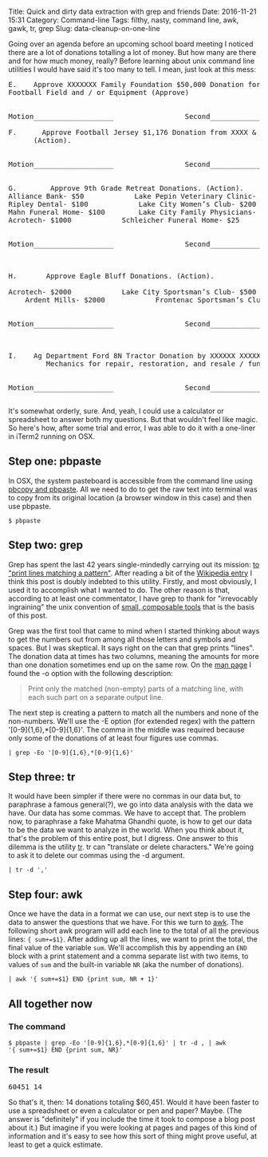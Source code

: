 Title: Quick and dirty data extraction with grep and friends 
Date: 2016-11-21 15:31
Category: Command-line
Tags: filthy, nasty, command line, awk, gawk, tr, grep
Slug: data-cleanup-on-one-line

Going over an agenda before an upcoming school board meeting I noticed there are
a lot of donations totalling a lot of money. But how many are there and for how
much money, really? Before learning about unix command line utilities I would
have said it's too many to tell. I mean, just look at this mess:

<pre>
E.    Approve XXXXXXX Family Foundation $50,000 Donation for repair to
Football Field and / or Equipment (Approve)    


Motion___________________                 Second___________________
    
F.      Approve Football Jersey $1,176 Donation from XXXX & XXXXXXX XXXXXXXX   
      (Action).


Motion___________________                 Second___________________


G.        Approve 9th Grade Retreat Donations. (Action).
Alliance Bank- $50            Lake Pepin Veterinary Clinic- $200
Ripley Dental- $100            Lake City Women’s Club- $200
Mahn Funeral Home- $100        Lake City Family Physicians- $100
Acrotech- $1000            Schleicher Funeral Home- $25


Motion___________________                 Second___________________


    
H.       Approve Eagle Bluff Donations. (Action).
    
Acrotech- $2000            Lake City Sportsman’s Club- $500
    Ardent Mills- $2000            Frontenac Sportsman’s Club- $3000


Motion___________________                 Second___________________


    
I.    Ag Department Ford 8N Tractor Donation by XXXXXX XXXXXXX  Donated to Ag
         Mechanics for repair, restoration, and resale / fundraiser. (Action)


Motion___________________                 Second____________________

</pre>

It's somewhat orderly, sure. And, yeah, I could use a calculator or spreadsheet
to answer both my questions. But that wouldn't feel like magic. So here's how,
after some trial and error, I was able to do it with a one-liner in iTerm2
running on OSX.

## Step one: pbpaste

In OSX, the system pasteboard is accessible from the command line using [pbcopy
and pbpaste][1]. All we need to do to get the raw text into terminal was to copy
from its original location (a browser window in this case) and then use pbpaste.

<code>$ pbpaste</code>

## Step two: grep

Grep has spent the last 42 years single-mindedly carrying out its mission:
[to "print lines matching a pattern"][plmp]. After reading a bit of the [Wikipedia
entry][wi] I think this post is doubly indebted to this utility. Firstly, and
most obviously, I used it to accomplish what I wanted to do. The other reason is
that, according to at least one commentator, I have grep to thank for
"irrevocably ingraining" the unix convention of [small, composable tools][sct]
that is the basis of this post.

Grep was the first tool that came to mind when I started thinking about ways to
get the numbers out from among all those letters and symbols and spaces. But I
was skeptical. It says right on the can that grep prints "lines". The donation
data at times has two columns, meaning the amounts for more than one donation
sometimes end up on the same row. On the [man page][plmp] I found the -o option
with the following description:

> Print only the matched (non-empty) parts of a matching line, with each such
> part on a separate output line.

The next step is creating a pattern to match all the numbers and none of the
non-numbers. We'll use the -E option (for extended regex) with the pattern
'[0-9]{1,6},*[0-9]{1,6}'. The comma in the middle was required because only some
of the donations of at least four figures use commas.

<code>| grep -Eo '[0-9]{1,6},*[0-9]{1,6}'</code>

## Step three: tr

It would have been simpler if there were no commas in our data but, to
paraphrase a famous general(?), we go into data analysis with the data we have.
Our data has some commas. We have to accept that. The problem now, to paraphrase
a fake Mahatma Ghandhi quote, is how to get our data to be the data we want to
analyze in the world. When you think about it, that's the problem of this entire
post, but I digress. One answer to this dilemma is the utility [tr][tr]. tr can
"translate or delete characters." We're going to ask it to delete our commas
using the -d argument.

<code>| tr -d ','</code>

## Step four: awk

Once we have the data in a format we can use, our next step is to use the data
to answer the questions that we have. For this we turn to [awk][awk]. The
following short awk program will add each line to the total of all the previous
lines: <code>{ sum+=$1}</code>. After adding up all the lines, we want to print
the total, the final value of the variable <code>sum</code>. We'll accomplish
this by appending an <code>END</code> block with a print statement and a comma
separate list with two items, to values of <code>sum</code> and the built-in
variable <code>NR</code> (aka the number of donations).

<code>| awk '{ sum+=$1} END {print sum, NR + 1}'</code>

## All together now

### The command

<code>$ pbpaste | grep -Eo '[0-9]{1,6},*[0-9]{1,6}' | tr -d , | awk '{ sum+=$1}
	END {print sum, NR}'</code>

### The result

<pre>60451 14</pre>

So that's it, then: 14 donations totaling $60,451. Would it have been faster to
use a spreadsheet or even a calculator or pen and paper? Maybe. (The answer is
"definitely" if you include the time it took to compose a blog post about it.)
But imagine if you were looking at pages and pages of this kind of information
and it's easy to see how this sort of thing might prove useful, at least to get
a quick estimate.

[1]: https://developer.apple.com/legacy/library/documentation/Darwin/Reference/ManPages/man1/pbpaste.1.html
[wi]: https://en.wikipedia.org/wiki/Grep#History
[sct]: https://en.wikipedia.org/wiki/Unix_philosophy
[plmp]: https://linux.die.net/man/1/grep
[tr]: https://linux.die.net/man/1/tr
[awk]: https://linux.die.net/man/1/awk
